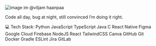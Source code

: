 ![image](https://github.com/user-attachments/assets/10ab0bcb-6329-472c-a68e-870f4e5f6c5b)
im @viljam haanpaa

Code all day, bug at night, still convinced I’m doing it right. 

💻 Tech Stack:
Python JavaScript TypeScript Java C React Native Figma Google Cloud Firebase NodeJS React TailwindCSS Canva GitHub Git  Docker Gradle ESLint Jira GitLab                    



